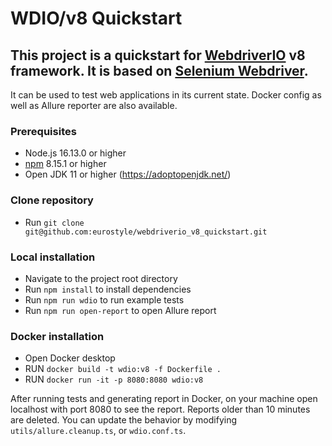 # WDIO/v8 Quickstart

## This project is a quickstart for [WebdriverIO](https://webdriver.io/) v8 framework. It is based on [Selenium Webdriver](https://selenium.dev/).

It can be used to test web applications in its current state. Docker config as well as Allure reporter are also available.

### Prerequisites
 - Node.js 16.13.0 or higher
 - [npm](https://www.npmjs.com/) 8.15.1 or higher
 - Open JDK 11 or higher (https://adoptopenjdk.net/)

### Clone repository
 - Run `git clone git@github.com:eurostyle/webdriverio_v8_quickstart.git`

### Local installation
 - Navigate to the project root directory
 - Run `npm install` to install dependencies
 - Run `npm run wdio` to run example tests
 - Run `npm run open-report` to open Allure report

### Docker installation
 - Open Docker desktop
 - RUN `docker build -t wdio:v8 -f Dockerfile .`
 - RUN `docker run -it -p 8080:8080 wdio:v8`

After running tests and generating report in Docker, on your machine open localhost with port 8080 to see the report. 
Reports older than 10 minutes are deleted.
You can update the behavior by modifying `utils/allure.cleanup.ts`, or `wdio.conf.ts`.
